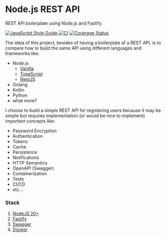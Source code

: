 # Node.js REST API

REST API boilerplate using Node.js and Fastify.

[![JavaScript Style Guide](https://img.shields.io/badge/code_style-standard-brightgreen.svg)](https://standardjs.com)
[![CI](https://github.com/ikaromarlon/node-api/actions/workflows/main.yml/badge.svg?branch=main)](https://github.com/ikaromarlon/node-api/actions/workflows/main.yml)
[![Coverage Status](https://coveralls.io/repos/github/ikaromarlon/node-api/badge.svg?branch=main)](https://coveralls.io/github/ikaromarlon/node-api?branch=main)

The ideia of this project, besides of having a boilerplate af a REST API, is to compare how to build the same API using different languages and frameworks like:

- Node.js
  - [Vanilla](https://github.com/ikaromarlon/node-api)
  - [TypeScript](https://github.com/ikaromarlon/ts-api)
  - [NestJS](https://github.com/ikaromarlon/nest-api)
- Golang
- Kotlin
- Python
- what more?

I choose to build a simple REST API for registering users because it may be simple but requires implementation (or would be nice to implement) important concepts like:

- Password Encryption
- Authentication
- Tokens
- Cache
- Persistence
- Notifications
- HTTP Semantics
- OpenAPI (Swagger)
- Containerization
- Tests
- CI/CD
- etc...

<!-- Put your application diagram bellow -->
<!-- ![](docs/image.png) -->

### Stack
1. [NodeJS 20+](https://nodejs.org/dist/latest-v20.x/docs/api/)
2. [Fastify](https://www.fastify.io/)
3. [Swagger](https://swagger.io/)
4. [Docker](https://www.docker.com/)
